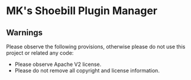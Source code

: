 MK's Shoebill Plugin Manager
=================


Warnings
-----------------
Please observe the following provisions, otherwise please do not use this project or related any code:
* Please observe Apache V2 license.
* Please do not remove all copyright and license information.
